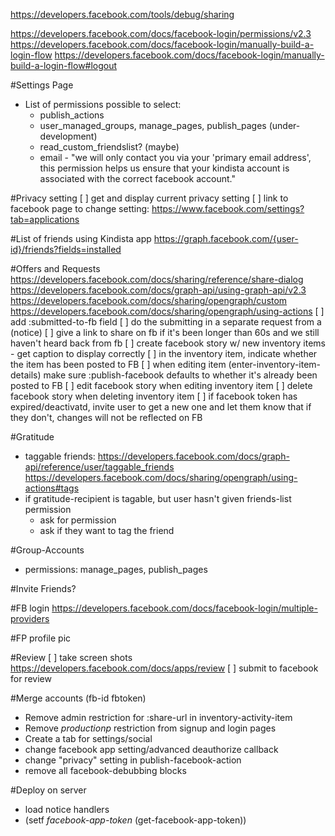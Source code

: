
https://developers.facebook.com/tools/debug/sharing

https://developers.facebook.com/docs/facebook-login/permissions/v2.3
https://developers.facebook.com/docs/facebook-login/manually-build-a-login-flow
https://developers.facebook.com/docs/facebook-login/manually-build-a-login-flow#logout

#Settings Page
 - List of permissions possible to select:
   - publish_actions
    - user_managed_groups, manage_pages, publish_pages (under-development)
    - read_custom_friendslist? (maybe)
    - email - "we will only contact you via your 'primary email address',
               this permission helps us ensure that your kindista account
               is associated with the correct facebook account."

#Privacy setting
 [ ] get and display current privacy setting
 [ ] link to facebook page to change setting:
     https://www.facebook.com/settings?tab=applications

#List of friends using Kindista app
https://graph.facebook.com/{user-id}/friends?fields=installed

#Offers and Requests
https://developers.facebook.com/docs/sharing/reference/share-dialog
https://developers.facebook.com/docs/graph-api/using-graph-api/v2.3
https://developers.facebook.com/docs/sharing/opengraph/custom
https://developers.facebook.com/docs/sharing/opengraph/using-actions
[ ] add :submitted-to-fb field
[ ] do the submitting in a separate request from a (notice)
[ ] give a link to share on fb if it's been longer than 60s and we still haven't heard back from  fb
[ ] create facebook story w/ new inventory items
    - get caption to display correctly
[ ] in the inventory item, indicate whether the item has been posted to FB
[ ] when editing item (enter-inventory-item-details)  make sure :publish-facebook defaults to whether it's already been posted to FB
[ ] edit facebook story when editing inventory item
[ ] delete facebook story when deleting inventory item
[ ] if facebook token has expired/deactivatd, invite user to get a new one and let them know that if they don't, changes will not be reflected on FB

#Gratitude
  - taggable friends:
https://developers.facebook.com/docs/graph-api/reference/user/taggable_friends
https://developers.facebook.com/docs/sharing/opengraph/using-actions#tags
  - if gratitude-recipient is tagable, but user hasn't given friends-list permission
    - ask for permission
    - ask if they want to tag the friend

#Group-Accounts
- permissions:
    manage_pages, publish_pages

#Invite Friends?

#FB login
https://developers.facebook.com/docs/facebook-login/multiple-providers

#FP profile pic

#Review
[ ] take screen shots
https://developers.facebook.com/docs/apps/review
[ ] submit to facebook for review

#Merge accounts (fb-id fbtoken)
- Remove admin restriction for :share-url in inventory-activity-item
- Remove *productionp* restriction from signup and login pages
- Create a tab for settings/social
- change facebook app setting/advanced deauthorize callback
- change "privacy" setting in publish-facebook-action
- remove all facebook-debubbing blocks


#Deploy on server
- load notice handlers
- (setf *facebook-app-token* (get-facebook-app-token))
